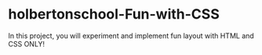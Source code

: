 # holbertonschool-Fun-with-CSS

In this project, you will experiment and implement fun layout with HTML and CSS ONLY!